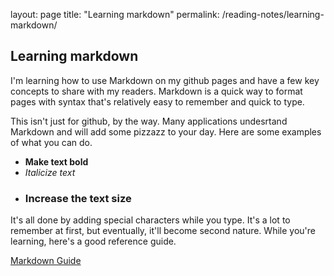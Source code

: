 layout: page
title: "Learning markdown"
permalink: /reading-notes/learning-markdown/

## Learning markdown

I'm learning how to use Markdown on my github pages and have a few key concepts to share with my readers. Markdown is a quick way to format pages with syntax that's relatively easy to remember and quick to type.

This isn't just for github, by the way. Many applications undesrtand Markdown and will add some pizzazz to your day. Here are some examples of what you can do.

- **Make text bold**
- *Italicize text*
- ### Increase the text size

It's all done by adding special characters while you type. It's a lot to remember at first, but eventually, it'll become second nature. While you're learning, here's a good reference guide.

[Markdown Guide](https://www.markdownguide.org/basic-syntax/ "Overview of common Markdown syntax")
